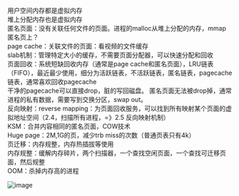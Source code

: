 用户空间内存都是虚拟内存  
堆上分配内存也是虚拟内存  
匿名页面：没有关联任何文件的页面。进程的malloc从堆上分配的内存，mmap匿名页上？  
page cache：关联文件的页面：看视频的文件缓存  
slab机制：管理特定大小的缓存，不需要页面分配器，可以快速分配和回收  
页面回收：系统短缺回收内存（通常是page cache和匿名页面），LRU链表（FIFO），最近最少使用，细分为活跃链表，不活跃链表，匿名链表，pagecache链表，通常喜欢回收pagecache  
干净的pagecache可以直接drop，脏的写回磁盘。 匿名页面无法被drop掉，通常进程的私有数据，需要写到交换分区，swap out。  
反向映射：reverse mapping：为页面回收服务，可以找到所有映射某个页面的虚拟地址空间（2.4，扫描所有进程，=》2.5 反向映射机制）  
KSM：合并内容相同的匿名页面，COW技术  
Huge page：2M,1G的页，减少trb miss的次数（普通页表只有4k）  
页迁移：内存规整，内存热插拔等使用  
内存规整：缓解内存碎片，两个扫描器，一个查找空闲页面，一个查找可迁移页面，然后规整    
OOM：杀掉内存高的进程  

![image](https://user-images.githubusercontent.com/20179983/131761086-7611bf28-7913-408c-b37e-6ff10153a231.png)

